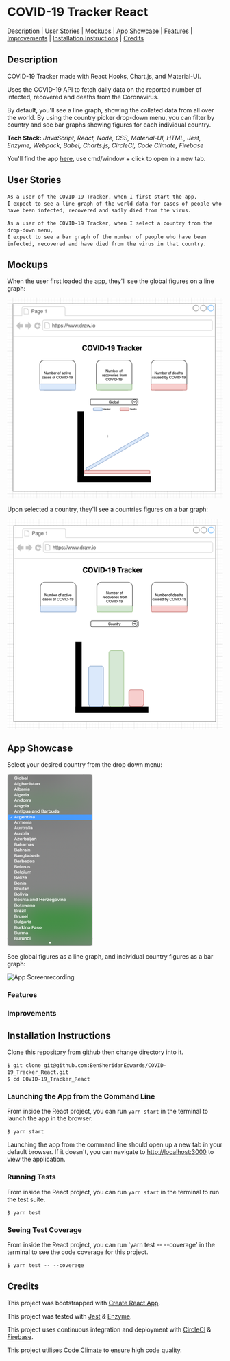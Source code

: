 # COVID-19 Tracker React

[Description](#description) | [User Stories](#user-stories) | [Mockups](#mockups) | [App Showcase](#app-showcase) | [Features](#features) | [Improvements](#improvements) | [Installation Instructions](#installation) | [Credits](#credits)

## <a name="description">Description</a>

COVID-19 Tracker made with React Hooks, Chart.js, and Material-UI.

Uses the COVID-19 API to fetch daily data on the reported number of infected, recovered and deaths from the Coronavirus. 

By default, you'll see a line graph, showing the collated data from all over the world. By using the country picker drop-down menu, you can filter by country and see bar graphs showing figures for each individual country. 

**Tech Stack:** *JavaScript, React, Node, CSS, Material-UI, HTML, Jest, Enzyme, Webpack, Babel, Charts.js, CircleCI, Code Climate, Firebase*

You'll find the app [here](https://covid-19-tracker-react.web.app/), use cmd/window + click to open in a new tab.

## <a name="user-stories">User Stories</a>

```
As a user of the COVID-19 Tracker, when I first start the app,
I expect to see a line graph of the world data for cases of people who have been infected, recovered and sadly died from the virus.
```

```
As a user of the COVID-19 Tracker, when I select a country from the drop-down menu,
I expect to see a bar graph of the number of people who have been infected, recovered and have died from the virus in that country.
```

## <a name="mockups">Mockups</a>

When the user first loaded the app, they'll see the global figures on a line graph:

![COVID-19 Tracker Mockup Global Line Graph](https://github.com/BenSheridanEdwards/COVID-19_Tracker_React/blob/master/src/images/AppMockup-LineGraph.png)

Upon selected a country, they'll see a countries figures on a bar graph:

![COVID-19 Tracker Mockup Country Bar Graph](https://github.com/BenSheridanEdwards/COVID-19_Tracker_React/blob/master/src/images/AppMockup-BarGraph.png)

## <a name="app-showcase">App Showcase</a>

Select your desired country from the drop down menu:

<img src="https://github.com/BenSheridanEdwards/COVID-19_Tracker_React/blob/master/src/images/CountryPicker.png" width="200" height="400" />

See global figures as a line graph, and individual country figures as a bar graph:

![App Screenrecording](https://github.com/BenSheridanEdwards/COVID-19_Tracker_React/blob/master/src/images/AppShowcase-COVID-19-Tracker.gif)

### <a name="features">Features</a>

### <a name="improvements">Improvements</a>

## <a name="installation">Installation Instructions</a>

Clone this repository from github then change directory into it.

```
$ git clone git@github.com:BenSheridanEdwards/COVID-19_Tracker_React.git
$ cd COVID-19_Tracker_React
```

### Launching the App from the Command Line

From inside the React project, you can run `yarn start` in the terminal to launch the app in the browser.

```
$ yarn start
```

Launching the app from the command line should open up a new tab in your default browser. If it doesn't, you can navigate to [http://localhost:3000](http://localhost:3000) to view the application.

### Running Tests

From inside the React project, you can run `yarn start` in the terminal to run the test suite. 

```
$ yarn test
```

### Seeing Test Coverage

From inside the React project, you can run 'yarn test -- --coverage' in the terminal to see the code coverage for this project.

```
$ yarn test -- --coverage
```

## <a name="credits">Credits</a>

This project was bootstrapped with [Create React App](https://github.com/facebook/create-react-app).

This project was tested with [Jest](https://jestjs.io/) & [Enzyme](https://enzymejs.github.io/enzyme/). 

This project uses continuous integration and deployment with [CircleCI](https://circleci.com/) & [Firebase](https://firebase.google.com/).

This project utilises [Code Climate](https://codeclimate.com/) to ensure high code quality.

